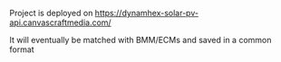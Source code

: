 Project is deployed on https://dynamhex-solar-pv-api.canvascraftmedia.com/

It will eventually be matched with BMM/ECMs and saved in a common format
